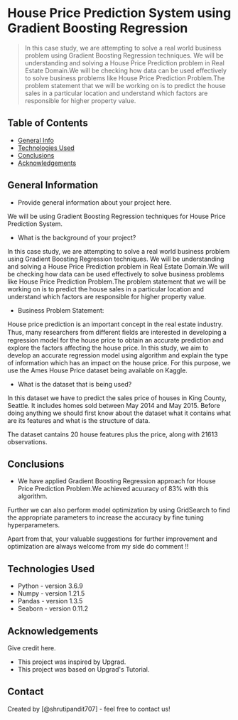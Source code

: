 # House Price Prediction System using Gradient Boosting Regression
> In this case study, we are attempting to solve a real world business problem using Gradient Boosting Regression techniques. We will be understanding and solving a House Price Prediction problem in Real Estate Domain.We will be checking how data can be used effectively to solve business problems like House Price Prediction Problem.The problem statement that we will be working on is to predict the house sales in a particular location and understand which factors are responsible for higher property value.

## Table of Contents
* [General Info](#general-information)
* [Technologies Used](#technologies-used)
* [Conclusions](#conclusions)
* [Acknowledgements](#acknowledgements)

<!-- You can include any other section that is pertinent to your problem -->

## General Information
- Provide general information about your project here.

We will be using Gradient Boosting Regression techniques for House Price Prediction System.

- What is the background of your project?

In this case study, we are attempting to solve a real world business problem using Gradient Boosting Regression techniques. We will be understanding and solving a House Price Prediction problem in Real Estate Domain.We will be checking how data can be used effectively to solve business problems like House Price Prediction Problem.The problem statement that we will be working on is to predict the house sales in a particular location and understand which factors are responsible for higher property value.


- Business Problem Statement:

House price prediction is an important concept in the real estate industry. Thus, many researchers from different ﬁelds are interested in developing a regression model for the house price to obtain an accurate prediction and explore the factors affecting the house price. In this study, we aim to develop an accurate regression model using algorithm and explain the type of information which has an impact on the house price. For this purpose, we use the Ames House Price dataset being available on Kaggle.

- What is the dataset that is being used?

In this dataset we have to predict the sales price of houses in King County, Seattle. It includes homes sold between May 2014 and May 2015. Before doing anything we should first know about the dataset what it contains what are its features and what is the structure of data.

The dataset cantains 20 house features plus the price, along with 21613 observations.

<!-- You don't have to answer all the questions - just the ones relevant to your project. -->

## Conclusions
- We have applied Gradient Boosting Regression approach for House Price Prediction Problem.We achieved acuuracy of 83% with this algorithm.

Further we can also perform model optimization by using GridSearch to find the appropriate parameters to increase the accuracy by fine tuning hyperparameters.

Apart from that, your valuable suggestions for further improvement and optimization are always welcome from my side do comment !!

<!-- You don't have to answer all the questions - just the ones relevant to your project. -->


## Technologies Used
- Python - version 3.6.9
- Numpy - version 1.21.5
- Pandas - version 1.3.5
- Seaborn - version 0.11.2


<!-- As the libraries versions keep on changing, it is recommended to mention the version of library used in this project -->

## Acknowledgements
Give credit here.
- This project was inspired by Upgrad.
- This project was based on Upgrad's Tutorial.


## Contact
Created by [@shrutipandit707] - feel free to contact us!


<!-- Optional -->
<!-- ## License -->
<!-- This project is open source and available under the [... License](). -->

<!-- You don't have to include all sections - just the one's relevant to your project -->